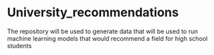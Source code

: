 # University_recommendations
The repository will be used to generate data that will be used to run machine learning models that would recommend a field for high school students
